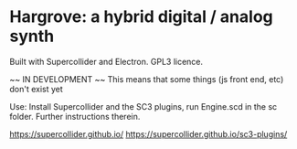 # Hargrove: a hybrid digital / analog synth

Built with Supercollider and Electron. 
GPL3 licence.

~~ IN DEVELOPMENT ~~
This means that some things (js front end, etc) don't exist yet

Use: Install Supercollider and the SC3 plugins, run Engine.scd in the sc folder. 
Further instructions therein.

https://supercollider.github.io/
https://supercollider.github.io/sc3-plugins/